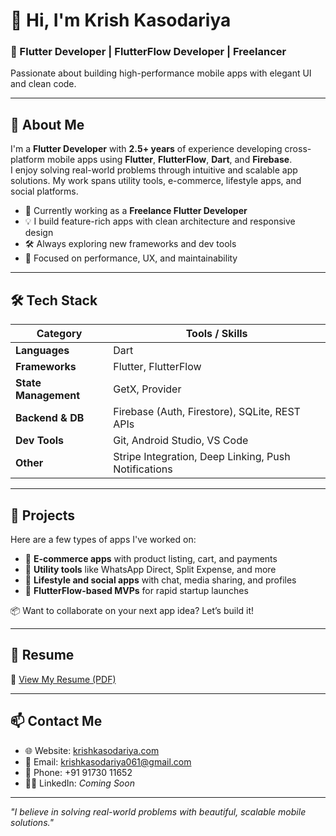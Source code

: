 <h1>👋 Hi, I'm Krish Kasodariya</h1>

### 🚀 Flutter Developer | FlutterFlow Developer | Freelancer

<p>
  Passionate about building high-performance mobile apps with elegant UI and clean code.
</p>

---

## 🚀 About Me

I'm a **Flutter Developer** with **2.5+ years** of experience developing cross-platform mobile apps using **Flutter**, **FlutterFlow**, **Dart**, and **Firebase**.  
I enjoy solving real-world problems through intuitive and scalable app solutions. My work spans utility tools, e-commerce, lifestyle apps, and social platforms.

- 💼 Currently working as a **Freelance Flutter Developer**  
- 💡 I build feature-rich apps with clean architecture and responsive design  
- 🛠️ Always exploring new frameworks and dev tools  
- 🎯 Focused on performance, UX, and maintainability  

---

## 🛠️ Tech Stack

| Category            | Tools / Skills                                           |
|---------------------|----------------------------------------------------------|
| **Languages**        | Dart                                                    |
| **Frameworks**       | Flutter, FlutterFlow                                    |
| **State Management** | GetX, Provider                                          |
| **Backend & DB**     | Firebase (Auth, Firestore), SQLite, REST APIs           |
| **Dev Tools**        | Git, Android Studio, VS Code                            |
| **Other**            | Stripe Integration, Deep Linking, Push Notifications    |

---

## 💼 Projects

Here are a few types of apps I've worked on:
- 🔹 **E-commerce apps** with product listing, cart, and payments  
- 🔹 **Utility tools** like WhatsApp Direct, Split Expense, and more  
- 🔹 **Lifestyle and social apps** with chat, media sharing, and profiles  
- 🔹 **FlutterFlow-based MVPs** for rapid startup launches  

📦 Want to collaborate on your next app idea? Let’s build it!

---

## 📄 Resume

📌 [View My Resume (PDF)](https://github.com/Krishkasodariya/Krishkasodariya/blob/main/KrishKasodariya_Resume.pdf)

---

## 📫 Contact Me

- 🌐 Website: [krishkasodariya.com](https://krishkasodariya.com)
- 📧 Email: [krishkasodariya061@gmail.com](mailto:krishkasodariya061@gmail.com)
- 📱 Phone: +91 91730 11652  
- 🧑‍💼 LinkedIn: *Coming Soon*

---

_"I believe in solving real-world problems with beautiful, scalable mobile solutions."_
